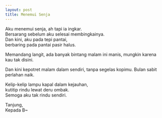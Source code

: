 ```yaml
---
layout: post
title: Menemui Senja
---
```


Aku menemui senja, ah tapi ia ingkar.  
Bersarang sebelum aku selesai membingkainya.  
Dan kini, aku pada tepi pantai,  
berbaring pada pantai pasir halus.

Memandang langit, ada banyak bintang malam ini manis, mungkin karena kau tak disini.

Dan kini kepotret malam dalam sendiri, tanpa segelas kopimu. Bulan sabit perlahan naik.

Kelip-kelip lampu kapal dalam kejauhan,  
kutitip rindu lewat deru ombak.  
Semoga aku tak rindu sendiri.

Tanjung,  
Kepada B~
